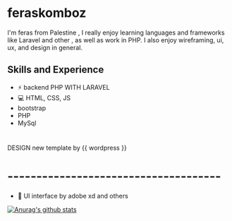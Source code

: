 # feraskomboz
I'm feras from Palestine , I really enjoy learning languages and frameworks like Laravel and other , as well as work in PHP. I also enjoy wireframing, ui, ux, and design in general. 

## Skills and Experience
* ⚡ backend PHP WITH LARAVEL
* 💻 HTML, CSS, JS 
* bootstrap 
* PHP 
* MySql
#
DESIGN new template by {{ wordpress }}
# -------------------------------------

* 📱 UI interface by adobe xd and others

[![Anurag's github stats](https://github-readme-stats.vercel.app/api?username=firasabualkomboz)](https://github.com/anuraghazra/github-readme-stats)
